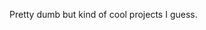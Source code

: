 Pretty dumb but kind of cool projects I guess.
<!---
Skythe666/Skythe666 is a ✨ special ✨ repository because its `README.md` (this file) appears on your GitHub profile.
You can click the Preview link to take a look at your changes.
--->
